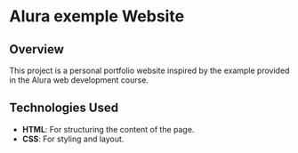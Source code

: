 # Alura exemple Website

## Overview
This project is a personal portfolio website inspired by the example provided in the Alura web development course.


## Technologies Used
- **HTML**: For structuring the content of the page.
- **CSS**: For styling and layout.
